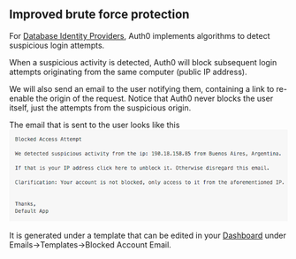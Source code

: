 ## Improved brute force protection

For [Database Identity Providers](docs/connections/database), Auth0 implements algorithms to detect suspicious login attempts. 

When a suspicious activity is detected, Auth0 will block subsequent login attempts originating from the same computer (public IP address). 

We will also send an email to the user notifying them, containing a link to re-enable the origin of the request. Notice that Auth0 never blocks the user itself, just the attempts from the suspicious origin.

The email that is sent to the user looks like this ![docs/img/bfp-2015-12-29_1832.png](/media/articles/brute-force-protection/bfp-2015-12-29_1832.png)

It is generated under a template that can be edited in your [Dashboard](manage.auth0.com/#/emails) under Emails->Templates->Blocked Account Email.
